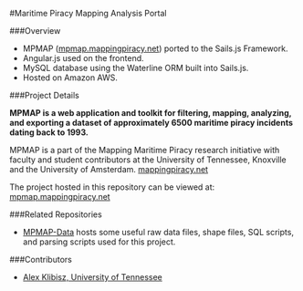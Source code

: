 #Maritime Piracy Mapping Analysis Portal 

###Overview

- MPMAP ([mpmap.mappingpiracy.net](http://mappingpiracy.net)) ported to the Sails.js Framework.
- Angular.js used on the frontend.
- MySQL database using the Waterline ORM built into Sails.js.
- Hosted on Amazon AWS.

###Project Details

**MPMAP is a web application and toolkit for filtering, mapping, analyzing, and exporting a dataset of approximately 6500 maritime piracy incidents dating back to 1993.**

MPMAP is a part of the Mapping Maritime Piracy research initiative with faculty and student contributors at the University of Tennessee, Knoxville and the University of Amsterdam. [mappingpiracy.net](http://mappingpiracy.net)

The project hosted in this repository can be viewed at: [mpmap.mappingpiracy.net](http://mappingpiracy.net)

###Related Repositories
- [MPMAP-Data](https://github.com/mappingpiracy/mpmap-data) hosts some useful raw data files, shape files, SQL scripts, and parsing scripts used for this project.

###Contributors
- [Alex Klibisz, University of Tennessee](http://alexklibisz.github.io)